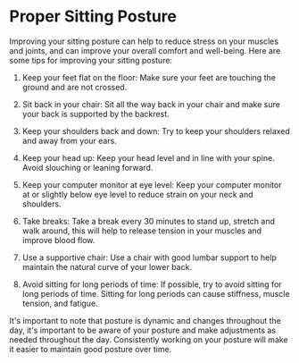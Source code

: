 # Proper Sitting Posture

Improving your sitting posture can help to reduce stress on your muscles and
joints, and can improve your overall comfort and well-being. Here are some tips
for improving your sitting posture:

1. Keep your feet flat on the floor: Make sure your feet are touching the
   ground and are not crossed.

1. Sit back in your chair: Sit all the way back in your chair and make sure
   your back is supported by the backrest.

1. Keep your shoulders back and down: Try to keep your shoulders relaxed and
   away from your ears.

1. Keep your head up: Keep your head level and in line with your spine. Avoid
   slouching or leaning forward.

1. Keep your computer monitor at eye level: Keep your computer monitor at or
   slightly below eye level to reduce strain on your neck and shoulders.

1. Take breaks: Take a break every 30 minutes to stand up, stretch and walk
   around, this will help to release tension in your muscles and improve blood
   flow.

1. Use a supportive chair: Use a chair with good lumbar support to help
   maintain the natural curve of your lower back.

1. Avoid sitting for long periods of time: If possible, try to avoid sitting
   for long periods of time. Sitting for long periods can cause stiffness,
   muscle tension, and fatigue.

It's important to note that posture is dynamic and changes throughout the day,
it's important to be aware of your posture and make adjustments as needed
throughout the day. Consistently working on your posture will make it easier to
maintain good posture over time.
